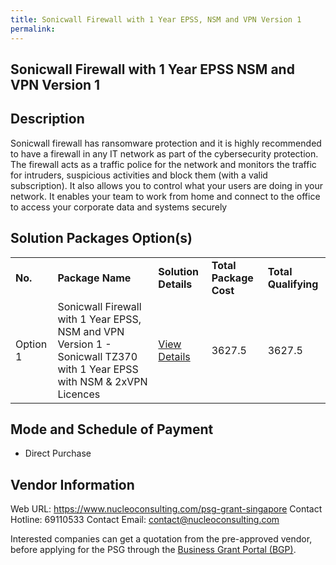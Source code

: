 ```yaml
---
title: Sonicwall Firewall with 1 Year EPSS, NSM and VPN Version 1
permalink: 
---
```


## Sonicwall Firewall with 1 Year EPSS NSM and VPN Version 1

## Description

Sonicwall firewall has ransomware protection and it is highly recommended to have a firewall in any IT network as part of the cybersecurity protection. The firewall acts as a traffic police for the network and monitors the traffic for intruders, suspicious activities and block them (with a valid subscription). It also allows you to control what your users are doing in your network. It enables your team to work from home and connect to the office to access your corporate data and systems securely

## Solution Packages Option(s)

<table>
<tr>
<td><b>No.</b></td>
<td><b>Package Name</b></td>
<td><b>Solution Details</b></td>
<td><b>Total Package Cost</b></td>
<td><b>Total Qualifying</b></td>
</tr>
<tr>
<td>Option 1</td>
<td>Sonicwall Firewall with 1 Year EPSS, NSM and VPN Version 1 - Sonicwall TZ370 with 1 Year EPSS with NSM & 2xVPN Licences</td>
<td><a href='https://www.gobusiness.gov.sg/images/psg/Nucleo_Consulting_SonicFirewall__20210186_Desensitised_Annex_3_Part_1.pdf'>View Details</a></td>
<td>3627.5</td>
<td>3627.5</td>
</tr>
</table>

## Mode and Schedule of Payment

 - Direct Purchase

## Vendor Information

 Web URL: https://www.nucleoconsulting.com/psg-grant-singapore 
Contact Hotline: 69110533 
Contact Email: contact@nucleoconsulting.com 


Interested companies can get a quotation from the pre-approved vendor, before applying for the PSG through the <a href='https://www.businessgrants.gov.sg/'>Business Grant Portal (BGP)</a>.
